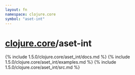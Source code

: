 ```yaml
---
layout: fn
namespace: clojure.core
symbol: "aset-int"
---
```


# [clojure.core](../)/aset-int

{% include 1.5.0/clojure.core/aset_int/docs.md %}
{% include 1.5.0/clojure.core/aset_int/examples.md %}
{% include 1.5.0/clojure.core/aset_int/src.md %}

